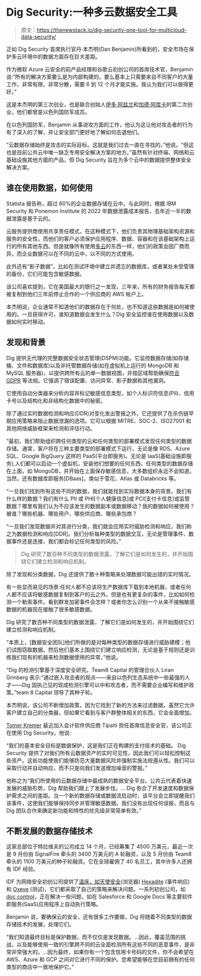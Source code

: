# Dig Security:一种多云数据安全工具

> 原文：<https://thenewstack.io/dig-security-one-tool-for-multicloud-data-security/>

正如 Dig Security 首席执行官丹·本杰明(Dan Benjamin)所看到的，安全市场在保护多云环境中的数据方面存在巨大差距。

作为微软 Azure 云安全的前产品经理和谷歌云初创公司的首席技术官，Benjamin 说:“所有的解决方案要么是为内部构建的，要么基本上只需要来自不同客户的大量工作，非常有限，非常分散，需要 6 到 12 个月才能实施。我认为我们可以做得更好。”

这是本杰明的第三次创业，也是联合创始人[伊多·阿兹兰](https://www.linkedin.com/in/idoazran/?originalSubdomain=il)和[加德·阿库卡](https://www.linkedin.com/in/gadakuka/?originalSubdomain=il)的第二次创业，他们都曾是以色列国防军成员。

在以色列国防军，Benjamin 从事进攻方面的工作，他认为这让他对攻击者的行为有了深入的了解，并让安全部门更好地了解如何击退他们。

“云数据存储始终是攻击的实际目标。这就是我们过去一直在寻找的，”他说。“但这也是目前公共云中唯一缺乏专用安全解决方案的地方。”虽然有针对终端、网络和云基础设施其他方面的产品，但 Dig Security 旨在为多个云中的数据提供整体安全解决方案。

## 谁在使用数据，如何使用

Statista 报告称，超过 60%的企业数据存储在云中。与此同时，根据 IBM Security 和 Ponemon Institute 的 2022 年数据泄露成本报告，去年近一半的数据泄露是基于云的。

云服务提供商使用共享责任模式，在这种模式下，他们负责其物理基础架构资源和服务的安全性，而他们的客户必须保护应用程序、数据、容器和在该基础架构上运行的所有其他东西。但是就像所有使用[多云](https://thenewstack.io/multicloud-strategy-how-to-get-started/)的东西一样，他们的政策会因厂商而异。而企业数据可以在不同的云中，以不同的方式使用。

此外还有“影子数据”，比如在测试环境中建立并遗忘的数据库，或者某处未受管理的备份，它们可能包含敏感数据。

该公司喜欢提到，它在美国最大的银行之一发现，三年来，所有的财务报告每天都被复制到他们三年前停止合作的一个供应商的 AWS 帐户上。

本杰明说，企业通常不知道他们的数据存在于何处，也不知道这些数据是如何被使用的。一旦获得许可，谁知道数据会发生什么？Dig 安全监控谁在使用数据以及数据如何实时移动。

## 发现和背景

Dig 提供无代理的完整数据安全状态管理(DSPM)功能。它监控数据存储(如存储桶、文件和数据库)以及非托管数据存储(如在虚拟机上运行的 MongoDB 和 MySQL 服务器)，以提供跨所有云的单一数据视图，并按区域帮助确保[符合 GDPR](https://thenewstack.io/the-cloud-makes-privacy-and-gdpr-easier-not-harder/) 等法规。它强调了错误配置、访问异常、影子数据和其他漏洞。

它使用自动分类器来分析内容并标记敏感信息类型，如个人标识符信息(PII)、信用卡号以及结构化和非结构化数据中的秘密。

除了通过实时数据检测和响应(DDR)对变化发出警报之外，它还提供了在杀伤链早期应用策略来阻止数据泄漏的选项。它可以根据 MITRE、SOC-2、ISO27001 和其他网络威胁框架来检测和评估行动。

“最初，我们帮助组织跨任何类型的云和任何类型的部署模式发现任何类型的数据存储。通常，客户将在三种主要类型的部署模式下运行，无论是像 RDS、Azure SQL、Google BigQuery 这样的 PaaS(平台即服务)。无论是 IaaS(基础设施即服务),人们都可以启动一个虚拟机，安装他们想要的任何东西，任何类型的数据存储在上面，如 MongoDB，并开始在上面保存敏感信息，大多数组织永远不会知道。当然，还有数据库即服务[DBaas]，类似于雪花、Atlas 或 Databricks 等。

“一旦我们找到所有这些不同的数据，我们就能找到实际数据本身的背景。我们有什么样的数据？我们有什么 PII 或 PHI[个人健康信息]或 PCI[支付卡信息]或监管数据？哪里有我们认为不应该发生的数据副本或数据移动？我的数据如何被使用？被谁？哪些机器、哪些用户、哪些供应商、哪些承包商？

“一旦我们发现数据并对其进行分类，我们就会应用实时威胁检测和响应，我们称之为数据检测和响应[DDR]。我们分析每种类型的数据交互，无论是管理事件、数据事件还是连接，我们都会标记任何类型的风险。”

> Dig 研究了数百种不同类型的数据泄露，了解它们是如何发生的，并开始围绕它们建立检测和响应机制。

除了发现和分类数据，Dig 还提供了数十种策略来处理数据可能出错的实时情况。

有一些显而易见的场景:任何人都不应该将生产数据库下载到本地机器，或者任何人都不应该将敏感数据复制到客户的云之外。但是也有更复杂的事件，比如如何检测一个勒索事件。看到群发加密事件会怎样？或者你怎么识别一个从来不接触敏感数据的机器现在接触了很多敏感数据。

Dig 研究了数百种不同类型的数据泄露，了解它们是如何发生的，并开始围绕它们建立检测和响应机制。

“本质上，[数据安全团队]他们所做的是对每种类型的数据存储进行威胁建模；他们试图窃取数据。然后他们基本上围绕它们建立响应检测，无论是基于规则还是训练我们现有的机器来检测数据使用的异常，”他说。

“Dig 的检测引擎基于深度安全研究。Team8 Capital 的管理合伙人 Liran Grinberg 表示:“通过嵌入攻击者的观点——来自以色列生态系统中一些最强的人才——Dig 固执己见的现成检测引擎可以中和攻击者，而不需要企业编写和维护政策。”team 8 Capital 领导了其种子轮。

本杰明说，该公司不断增加政策，因为它找到了新的方法来过滤数据，虽然它允许客户建立自己的分类器，但如果它看到与客户群整体相关的东西，它会全面增加。

[Tomer Kremer](https://www.linkedin.com/in/tomer-kremer-8362a2ba/?originalSubdomain=il) 最近加入会计软件供应商 Tipalti 担任首席信息安全官，该公司正在使用 Dig Security。他说:

“我们的基本安全目标是数据保护，这是我们正在构建的支付技术的基础。 Dig Security 提供了对我们所有云数据资产的实时可见性，因此我们可以轻松控制这些资产。这些功能使我们能够防范大量数据风险并强制实施法规遵从性。我们可以采取行动并自动响应，而不只是向我们发送增加噪音的警报。”

 他称之为“我们所使用的云数据存储中最成熟的数据安全平台。公共云代表着快速发展的威胁形势，Dig 帮助我们跟上了发展步伐。… Dig 弥合了开发速度和数据保护需求之间的差距。当一个新的数据存储或数据流启动时，该平台会立即提醒我们该事件，这使我们能够保持同步并管理敏感数据。我们没有出现任何误报，而且与 Dig 团队合作来确定新功能和特性的优先级非常简单有效。”

## 不断发展的数据存储技术

这家总部位于特拉维夫的公司成立 14 个月，已经筹集了 4500 万美元，最近一次是 9 月份由 SignalFire 牵头的 3400 万美元的 A 轮融资，以及 5 月份由 Team8 牵头的 1100 万美元的种子轮融资。它在全球雇佣了 40 名员工，其中许多人还拥有 IDF 经验。

IDF 为网络安全初创公司提供了[温床，如](https://thenewstack.io/israeli-cybersecurity-sector-flourishes/)[天使安全](https://thenewstack.io/seraphic-security-protection-for-the-browser-where-you-live/)(浏览器) [Hexadite](https://thenewstack.io/hexadite-uses-ai-automate-routine-security-incident-response/) (事件响应)和 [Oxeye](https://thenewstack.io/oxeye-brings-multilayer-approach-to-software-security-testing/) (测试)，它们都采取了自己的策略来解决问题。一系列初创公司，如[doc control](https://thenewstack.io/docontrol-automating-saas-data-security-policy-enforcement/)，正在解决一些问题，如在 Salesforce 和 Google Docs 等主要软件即服务(SaaS)应用程序上自动执行策略。

Benjamin 说，要确保云的安全，还有很多工作要做，Dig 将随着不同类型的数据存储技术的发展，处理它们。

“我们知道最终目标是保护数据，而不仅仅是发现数据。…因此，覆盖范围的挑战，以及能够使用一致的引擎跨不同的云全面检测所有这些不同的恶意事件，是非常非常强大的。…因为最终，如果你有一个包含信用卡号码的文件，你不会希望在 AWS、Azure 和 GCP 之间对它进行不同的保护。您希望能够在您目前拥有的任何类型的商店中一致地保护它。”

<svg xmlns:xlink="http://www.w3.org/1999/xlink" viewBox="0 0 68 31" version="1.1"><title>Group</title> <desc>Created with Sketch.</desc></svg>